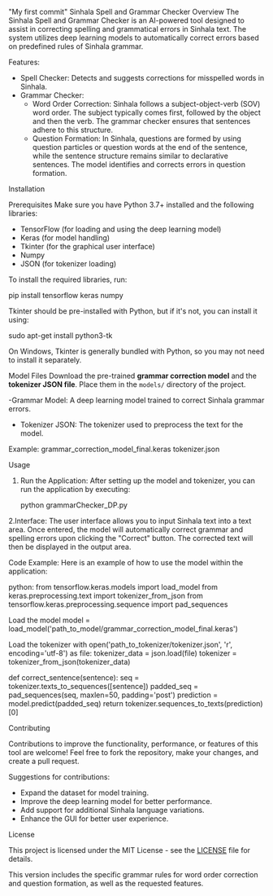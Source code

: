 "My first commit" 
Sinhala Spell and Grammar Checker
Overview
The Sinhala Spell and Grammar Checker is an AI-powered tool designed to assist in correcting spelling and grammatical errors in Sinhala text. The system utilizes deep learning models to automatically correct errors based on predefined rules of Sinhala grammar.

Features:
- Spell Checker: Detects and suggests corrections for misspelled words in Sinhala.
- Grammar Checker: 
  - Word Order Correction: Sinhala follows a subject-object-verb (SOV) word order. The subject typically comes first, followed by the object and then the verb. The grammar checker ensures that sentences adhere to this structure.
  - Question Formation: In Sinhala, questions are formed by using question particles or question words at the end of the sentence, while the sentence structure remains similar to declarative sentences. The model identifies and corrects errors in question formation.

Installation

Prerequisites
Make sure you have Python 3.7+ installed and the following libraries:

- TensorFlow (for loading and using the deep learning model)
- Keras (for model handling)
- Tkinter (for the graphical user interface)
- Numpy
- JSON (for tokenizer loading)

To install the required libraries, run:


pip install tensorflow keras numpy


Tkinter should be pre-installed with Python, but if it's not, you can install it using:


sudo apt-get install python3-tk


On Windows, Tkinter is generally bundled with Python, so you may not need to install it separately.

Model Files
Download the pre-trained **grammar correction model** and the **tokenizer JSON file**. Place them in the `models/` directory of the project.

-Grammar Model: A deep learning model trained to correct Sinhala grammar errors.
- Tokenizer JSON: The tokenizer used to preprocess the text for the model.

Example:
    grammar_correction_model_final.keras
    tokenizer.json


Usage

1. Run the Application:
   After setting up the model and tokenizer, you can run the application by executing:


   python grammarChecker_DP.py


2.Interface:
   The user interface allows you to input Sinhala text into a text area. Once entered, the model will automatically correct grammar and spelling errors upon clicking the "Correct" button. The corrected text will then be displayed in the output area.

Code Example:
Here is an example of how to use the model within the application:

python:
from tensorflow.keras.models import load_model
from keras.preprocessing.text import tokenizer_from_json
from tensorflow.keras.preprocessing.sequence import pad_sequences

Load the model
model = load_model('path_to_model/grammar_correction_model_final.keras')

Load the tokenizer
with open('path_to_tokenizer/tokenizer.json', 'r', encoding='utf-8') as file:
    tokenizer_data = json.load(file)
tokenizer = tokenizer_from_json(tokenizer_data)

def correct_sentence(sentence):
    seq = tokenizer.texts_to_sequences([sentence])
    padded_seq = pad_sequences(seq, maxlen=50, padding='post')
    prediction = model.predict(padded_seq)
    return tokenizer.sequences_to_texts(prediction)[0]

Contributing

Contributions to improve the functionality, performance, or features of this tool are welcome! Feel free to fork the repository, make your changes, and create a pull request.

Suggestions for contributions:
- Expand the dataset for model training.
- Improve the deep learning model for better performance.
- Add support for additional Sinhala language variations.
- Enhance the GUI for better user experience.

License

This project is licensed under the MIT License - see the [LICENSE](LICENSE) file for details.


This version includes the specific grammar rules for word order correction and question formation, as well as the requested features.
